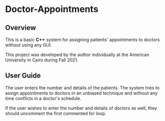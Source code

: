 # Doctor-Appointments
## Overview
 This is a basic **C++** system for assigning  patients' appointments to doctors without using any GUI.

 This project was developed by the author individually at the American University in Cairo during Fall 2021.

 ## User Guide
 The user enters the number and details of the patients. The system tries to assign appointments to doctors in an unbiased technique and without any time conflicts in a doctor's schedule.

 If the user wishes to enter the number and details of doctors as well, they should uncomment the first commented for loop.
